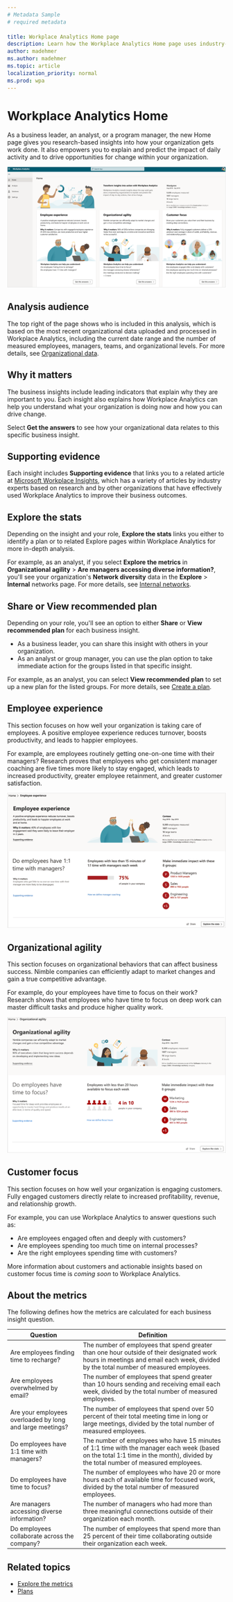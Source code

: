 ```yaml
---
# Metadata Sample
# required metadata

title: Workplace Analytics Home page
description: Learn how the Workplace Analytics Home page uses industry-based research to show you actionable insights into more effective business outcomes
author: madehmer
ms.author: madehmer
ms.topic: article
localization_priority: normal 
ms.prod: wpa
---
```


# Workplace Analytics Home

As a business leader, an analyst, or a program manager, the new Home page gives you research-based insights into how your organization gets work done. It also empowers you to explain and predict the impact of daily activity and to drive opportunities for change within your organization.

![Home page](../images/wpa/use/wpa-home.png)

## Analysis audience

The top right of the page shows who is included in this analysis, which is based on the most recent organizational data uploaded and processed in Workplace Analytics, including the current date range and the number of measured employees, managers, teams, and organizational levels. For more details, see [Organizational data](data-sourcesv2#organizational-data).

## Why it matters

The business insights include leading indicators that explain why they are important to you. Each insight also explains how Workplace Analytics can help you understand what your organization is doing now and how you can drive change.

Select **Get the answers** to see how your organizational data relates to this specific business insight.

## Supporting evidence

Each insight includes **Supporting evidence** that links you to a related article at [Microsoft Workplace Insights](https://insights.office.com/), which has a variety of articles by industry experts based on research and by other organizations that have effectively used Workplace Analytics to improve their business outcomes.

## Explore the stats

Depending on the insight and your role, **Explore the stats** links you either to identify a plan or to related Explore pages within Workplace Analytics for more in-depth analysis.

For example, as an analyst, if you select **Explore the metrics** in **Organizational agility** > **Are managers accessing diverse information?**, you'll see your organization's **Network diversity** data in the **Explore** > **Internal** networks page. For more details, see [Internal networks](explore-metrics-internal-networks.md).

## Share or View recommended plan

Depending on your role, you'll see an option to either **Share** or **View recommended plan** for each business insight.

* As a business leader, you can share this insight with others in your organization.
* As an analyst or group manager, you can use the plan option to take immediate action for the groups listed in that specific insight.

For example, as an analyst, you can select **View recommended plan** to set up a new plan for the listed groups. For more details, see [Create a plan](../tutorials/solutionsv2-task#create-a-plan.md).

## Employee experience

This section focuses on how well your organization is taking care of employees. A positive employee experience reduces turnover, boosts productivity, and leads to happier employees.

For example, are employees routinely getting one-on-one time with their managers? Research proves that employees who get consistent manager coaching are five times more likely to stay engaged, which leads to increased productivity, greater employee retainment, and greater customer satisfaction.

![Employee experience](../images/wpa/use/employee-exp.png)

## Organizational agility

This section focuses on organizational behaviors that can affect business success. Nimble companies can efficiently adapt to market changes and gain a true competitive advantage.

For example, do your employees have time to focus on their work? Research shows that employees who have time to focus on deep work can master difficult tasks and produce higher quality work.

![Organizational agility](../images/wpa/use/org-agility.png)

## Customer focus

This section focuses on how well your organization is engaging customers. Fully engaged customers directly relate to increased profitability, revenue, and relationship growth.

For example, you can use Workplace Analytics to answer questions such as:

* Are employees engaged often and deeply with customers?
* Are employees spending too much time on internal processes?
* Are the right employees spending time with customers?

More information about customers and actionable insights based on customer focus time is *coming soon* to Workplace Analytics.

## About the metrics

The following defines how the metrics are calculated for each business insight question.

|Question |Definition  |
|---------|--------------|
|Are employees finding time to recharge? |The number of employees that spend greater than one hour outside of their designated work hours in meetings and email each week, divided by the total number of measured employees. |
|Are employees overwhelmed by email? |The number of employees that spend greater than 10 hours sending and receiving email each week, divided by the total number of measured employees. |
|Are your employees overloaded by long and large meetings? |The number of employees that spend over 50 percent of their total meeting time in long or large meetings, divided by the total number of measured employees. |
|Do employees have 1:1 time with managers? |The number of employees who have 15 minutes of 1:1 time with the manager each week (based on the total 1:1 time in the month), divided by the total number of measured employees. |
|Do employees have time to focus? |The number of employees who have 20 or more hours each of available time for focused work, divided by the total number of measured employees. |
|Are managers accessing diverse information? |The number of managers who had more than three meaningful connections outside of their organization each month. |
|Do employees collaborate across the company? |The number of employees that spend more than 25 percent of their time collaborating outside their organization each week. |

## Related topics

* [Explore the metrics](./explore-intro.md)
* [Plans](../tutorials/solutionsv2-intro.md)